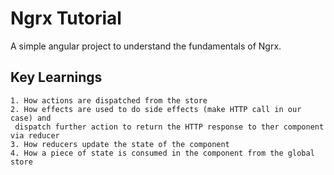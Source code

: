 
# Ngrx Tutorial

A simple angular project to understand the fundamentals of Ngrx.


## Key Learnings

    1. How actions are dispatched from the store
    2. How effects are used to do side effects (make HTTP call in our case) and
     dispatch further action to return the HTTP response to ther component via reducer
    3. How reducers update the state of the component
    4. How a piece of state is consumed in the component from the global store
